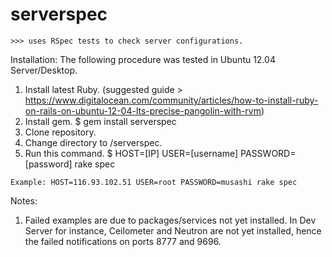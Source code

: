 serverspec
==========
    >>> uses RSpec tests to check server configurations.


Installation:
    The following procedure was tested in Ubuntu 12.04 Server/Desktop.
    
  1. Install latest Ruby. (suggested guide > https://www.digitalocean.com/community/articles/how-to-install-ruby-on-rails-on-ubuntu-12-04-lts-precise-pangolin-with-rvm)
  2. Install gem. $ gem install serverspec
  3. Clone repository.
  4. Change directory to /serverspec.
  5. Run this command. $ HOST=[IP] USER=[username] PASSWORD=[password] rake spec

    Example: HOST=116.93.102.51 USER=root PASSWORD=musashi rake spec
  
Notes:
  1. Failed examples are due to packages/services not yet installed. In Dev Server for instance, Ceilometer and Neutron are not yet installed, hence the failed notifications on ports 8777 and 9696.
